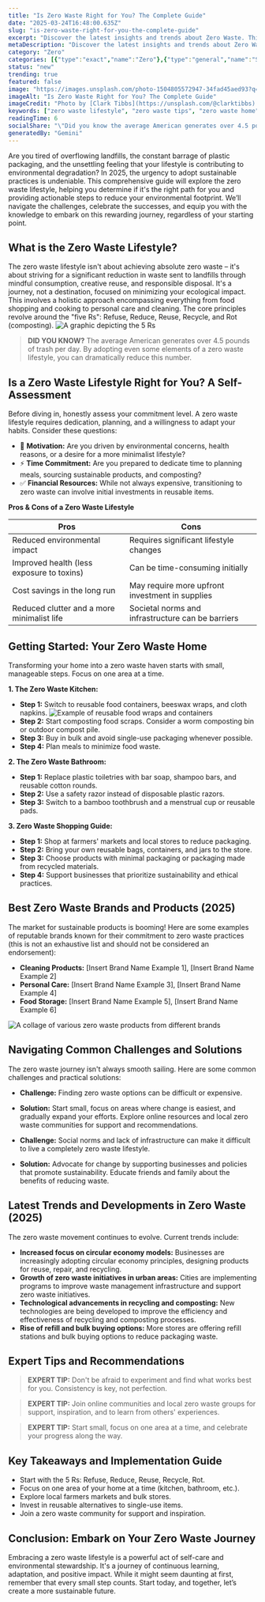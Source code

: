 ```yaml
---
title: "Is Zero Waste Right for You? The Complete Guide"
date: "2025-03-24T16:48:00.635Z"
slug: "is-zero-waste-right-for-you-the-complete-guide"
excerpt: "Discover the latest insights and trends about Zero Waste. This comprehensive guide covers everything you need to know about Zero Waste in 2025."
metaDescription: "Discover the latest insights and trends about Zero Waste. This comprehensive guide covers everything you need to know about Zero Waste in 2025."
category: "Zero"
categories: [{"type":"exact","name":"Zero"},{"type":"general","name":"Sustainability"},{"type":"medium","name":"Waste Management"},{"type":"specific","name":"Composting"},{"type":"niche","name":"Worm Farming"}]
status: "new"
trending: true
featured: false
image: "https://images.unsplash.com/photo-1504805572947-34fad45aed93?q=85&w=1200&fit=max&fm=webp&auto=compress"
imageAlt: "Is Zero Waste Right for You? The Complete Guide"
imageCredit: "Photo by [Clark Tibbs](https://unsplash.com/@clarktibbs) on Unsplash"
keywords: ["zero waste lifestyle", "zero waste tips", "zero waste home", "how to go zero waste", "zero waste products", "best zero waste brands", "zero waste shopping guide", "zero waste kitchen", "reduce waste", "zero waste beginners guide"]
readingTime: 6
socialShare: "\"Did you know the average American generates over 4.5 pounds of trash daily?  Adopting even a few zero-waste practices can dramatically reduce your impact!\""
generatedBy: "Gemini"
---
```




Are you tired of overflowing landfills, the constant barrage of plastic packaging, and the unsettling feeling that your lifestyle is contributing to environmental degradation?  In 2025, the urgency to adopt sustainable practices is undeniable.  This comprehensive guide will explore the zero waste lifestyle, helping you determine if it's the right path for you and providing actionable steps to reduce your environmental footprint.  We’ll navigate the challenges, celebrate the successes, and equip you with the knowledge to embark on this rewarding journey, regardless of your starting point.

## What is the Zero Waste Lifestyle?

The zero waste lifestyle isn't about achieving absolute zero waste – it's about striving for a significant reduction in waste sent to landfills through mindful consumption, creative reuse, and responsible disposal.  It's a journey, not a destination, focused on minimizing your ecological impact.  This involves a holistic approach encompassing everything from food shopping and cooking to personal care and cleaning.  The core principles revolve around the "five Rs": Refuse, Reduce, Reuse, Recycle, and Rot (composting). ![A graphic depicting the 5 Rs](https://images.unsplash.com/photo-1451187580459-43490279c0fa?q=85&w=1200&fit=max&fm=webp&auto=compress)

> **DID YOU KNOW?**  The average American generates over 4.5 pounds of trash per day.  By adopting even some elements of a zero waste lifestyle, you can dramatically reduce this number.

## Is a Zero Waste Lifestyle Right for You?  A Self-Assessment

Before diving in, honestly assess your commitment level.  A zero waste lifestyle requires dedication, planning, and a willingness to adapt your habits.  Consider these questions:

* 🔑 **Motivation:** Are you driven by environmental concerns, health reasons, or a desire for a more minimalist lifestyle?
* ⚡ **Time Commitment:** Are you prepared to dedicate time to planning meals, sourcing sustainable products, and composting?
* ✅ **Financial Resources:**  While not always expensive, transitioning to zero waste can involve initial investments in reusable items.

**Pros & Cons of a Zero Waste Lifestyle**

| Pros                                      | Cons                                         |
|-------------------------------------------|----------------------------------------------|
| Reduced environmental impact              | Requires significant lifestyle changes         |
| Improved health (less exposure to toxins) | Can be time-consuming initially                |
| Cost savings in the long run              | May require more upfront investment in supplies |
| Reduced clutter and a more minimalist life | Societal norms and infrastructure can be barriers |

## Getting Started: Your Zero Waste Home

Transforming your home into a zero waste haven starts with small, manageable steps.  Focus on one area at a time.

**1. The Zero Waste Kitchen:**

*   **Step 1:**  Switch to reusable food containers, beeswax wraps, and cloth napkins. ![Example of reusable food wraps and containers](https://images.unsplash.com/photo-1484417894907-623942c8ee29?q=85&w=1200&fit=max&fm=webp&auto=compress)
*   **Step 2:**  Start composting food scraps.  Consider a worm composting bin or outdoor compost pile.
*   **Step 3:**  Buy in bulk and avoid single-use packaging whenever possible.
*   **Step 4:**  Plan meals to minimize food waste.

**2. The Zero Waste Bathroom:**

*   **Step 1:**  Replace plastic toiletries with bar soap, shampoo bars, and reusable cotton rounds.
*   **Step 2:**  Use a safety razor instead of disposable plastic razors.
*   **Step 3:**  Switch to a bamboo toothbrush and a menstrual cup or reusable pads.

**3.  Zero Waste Shopping Guide:**

*   **Step 1:**  Shop at farmers' markets and local stores to reduce packaging.
*   **Step 2:**  Bring your own reusable bags, containers, and jars to the store.
*   **Step 3:**  Choose products with minimal packaging or packaging made from recycled materials.
*   **Step 4:**  Support businesses that prioritize sustainability and ethical practices.

## Best Zero Waste Brands and Products (2025)

The market for sustainable products is booming!  Here are some examples of reputable brands known for their commitment to zero waste practices (this is not an exhaustive list and should not be considered an endorsement):

* **Cleaning Products:**  [Insert Brand Name Example 1], [Insert Brand Name Example 2]
* **Personal Care:**  [Insert Brand Name Example 3], [Insert Brand Name Example 4]
* **Food Storage:**  [Insert Brand Name Example 5], [Insert Brand Name Example 6]

![A collage of various zero waste products from different brands](https://images.unsplash.com/photo-1517976487492-5750f3195933?q=85&w=1200&fit=max&fm=webp&auto=compress)

##  Navigating Common Challenges and Solutions

The zero waste journey isn't always smooth sailing.  Here are some common challenges and practical solutions:

* **Challenge:**  Finding zero waste options can be difficult or expensive.
* **Solution:**  Start small, focus on areas where change is easiest, and gradually expand your efforts.  Explore online resources and local zero waste communities for support and recommendations.

* **Challenge:**  Social norms and lack of infrastructure can make it difficult to live a completely zero waste lifestyle.
* **Solution:**  Advocate for change by supporting businesses and policies that promote sustainability.  Educate friends and family about the benefits of reducing waste.

## Latest Trends and Developments in Zero Waste (2025)

The zero waste movement continues to evolve.  Current trends include:

* **Increased focus on circular economy models:** Businesses are increasingly adopting circular economy principles, designing products for reuse, repair, and recycling.
* **Growth of zero waste initiatives in urban areas:** Cities are implementing programs to improve waste management infrastructure and support zero waste initiatives.
* **Technological advancements in recycling and composting:**  New technologies are being developed to improve the efficiency and effectiveness of recycling and composting processes.
* **Rise of refill and bulk buying options:**  More stores are offering refill stations and bulk buying options to reduce packaging waste.

## Expert Tips and Recommendations

> **EXPERT TIP:** Don't be afraid to experiment and find what works best for you.  Consistency is key, not perfection.

> **EXPERT TIP:**  Join online communities and local zero waste groups for support, inspiration, and to learn from others' experiences.

> **EXPERT TIP:**  Start small, focus on one area at a time, and celebrate your progress along the way.

## Key Takeaways and Implementation Guide

*   Start with the 5 Rs: Refuse, Reduce, Reuse, Recycle, Rot.
*   Focus on one area of your home at a time (kitchen, bathroom, etc.).
*   Explore local farmers markets and bulk stores.
*   Invest in reusable alternatives to single-use items.
*   Join a zero waste community for support and inspiration.

## Conclusion: Embark on Your Zero Waste Journey

Embracing a zero waste lifestyle is a powerful act of self-care and environmental stewardship.  It's a journey of continuous learning, adaptation, and positive impact.  While it might seem daunting at first, remember that every small step counts.  Start today, and together, let’s create a more sustainable future.

